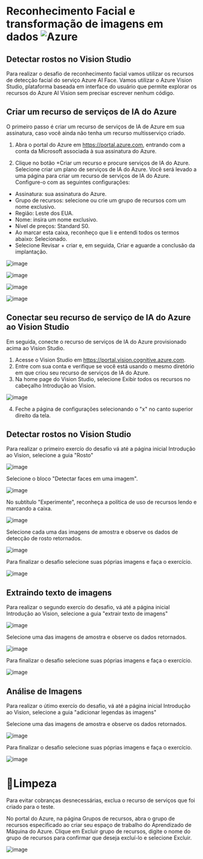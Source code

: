 # Reconhecimento Facial e transformação de imagens em dados ![Azure](https://img.shields.io/badge/Azure-blue?style=for-the-badge&logo=microsoft%20azure&logoColor=blue&labelColor=FFFFFF&link=https%3A%2F%2Fimages.app.goo.gl%2FK7PN1jYJd57x4q7A8)

## Detectar rostos no Vision Studio

Para realizar o desafio de reconhecimento facial vamos utilizar os recursos de detecção facial do serviço Azure AI Face. Vamos utilizar o Azure Vision Studio, plataforma baseada em interface do usuário que permite explorar os recursos do Azure AI Vision sem precisar escrever nenhum código.

## Criar um recurso de serviços de IA do Azure

O primeiro passo é criar um recurso de serviços de IA de Azure em sua assinatura, caso você ainda não tenha um recurso multisserviço criado.

1. Abra o portal do Azure em https://portal.azure.com, entrando com a conta da Microsoft associada à sua assinatura do Azure.

2. Clique no botão +Criar um recurso e procure serviços de IA do Azure. Selecione criar um plano de serviços de IA do Azure. Você será levado a uma página para criar um recurso de serviços de IA do Azure. Configure-o com as seguintes configurações:
 * Assinatura: sua assinatura do Azure.
 * Grupo de recursos: selecione ou crie um grupo de recursos com um nome exclusivo. 
 * Região: Leste dos EUA.
 * Nome: insira um nome exclusivo.
 * Nível de preços: Standard S0.
 * Ao marcar esta caixa, reconheço que li e entendi todos os termos abaixo: Selecionado.
 * Selecione Revisar + criar e, em seguida, Criar e aguarde a conclusão da implantação.

![image](https://github.com/acdolive/DP02-Reconhecimento-Facial-e-transformacao-de-imagens-/assets/162451624/c9d650d0-8cfb-4e31-aa46-aadf6be9fcab)

![image](https://github.com/acdolive/DP02-Reconhecimento-Facial-e-transformacao-de-imagens-/assets/162451624/e7ef3a91-3bab-48c5-b912-1521de5c86ab)

![image](https://github.com/acdolive/DP02-Reconhecimento-Facial-e-transformacao-de-imagens-/assets/162451624/cf1dddf7-3366-43cc-b53f-69bed159f442)

![image](https://github.com/acdolive/DP02-Reconhecimento-Facial-e-transformacao-de-imagens-/assets/162451624/9802f420-8e82-4313-a0b8-124150f8b585)

## Conectar seu recurso de serviço de IA do Azure ao Vision Studio

Em seguida, conecte o recurso de serviços de IA do Azure provisionado acima ao Vision Studio. 
1. Acesse o Vision Studio em https://portal.vision.cognitive.azure.com.
2. Entre com sua conta e verifique se você está usando o mesmo diretório em que criou seu recurso de serviços de IA do Azure.
3. Na home page do Vision Studio, selecione Exibir todos os recursos no cabeçalho Introdução ao Vision.

 ![image](https://github.com/acdolive/DP02-Reconhecimento-Facial-e-transformacao-de-imagens-/assets/162451624/7ae8f3c7-db3a-4fc2-b112-cc9a67b253ed)

4. Feche a página de configurações selecionando o "x" no canto superior direito da tela.

## Detectar rostos no Vision Studio

Para realizar o primeiro exercío do desafio vá até a página inicial Introdução ao Vision, selecione a guia "Rosto" 

![image](https://github.com/acdolive/DP02-Reconhecimento-Facial-e-transformacao-de-imagens-/assets/162451624/8651b5f8-fa92-4163-bcd5-1640c03a65ee)

Selecione o bloco "Detectar faces em uma imagem".

![image](https://github.com/acdolive/DP02-Reconhecimento-Facial-e-transformacao-de-imagens-/assets/162451624/32a75bc6-d3f7-4cb4-8e8b-86d879189aa3)

No subtítulo "Experimente", reconheça a política de uso de recursos lendo e marcando a caixa.

![image](https://github.com/acdolive/DP02-Reconhecimento-Facial-e-transformacao-de-imagens-/assets/162451624/f46ff2fa-557a-4fdf-9f24-cc26358c6ed1)

Selecione cada uma das imagens de amostra e observe os dados de detecção de rosto retornados.

![image](https://github.com/acdolive/DP02-Reconhecimento-Facial-e-transformacao-de-imagens-/assets/162451624/30fa82d6-7e32-4a02-805e-22c17afcf4b7)

Para finalizar o desafio selecione suas póprias imagens e faça o exercício.

![image](https://github.com/acdolive/DP02-Reconhecimento-Facial-e-transformacao-de-imagens-/assets/162451624/32c0fed9-f8cf-42d4-bf68-1c60a45c38c7)

## Extraindo texto de imagens 

Para realizar o segundo exercío do desafio, vá até a página inicial Introdução ao Vision, selecione a guia "extrair texto de imagens" 

![image](https://github.com/acdolive/DP02-Reconhecimento-Facial-e-transformacao-de-imagens-/assets/162451624/23179c91-c605-48f8-b4c9-cd07aacd75df)

Selecione uma das imagens de amostra e observe os dados retornados.

![image](https://github.com/acdolive/DP02-Reconhecimento-Facial-e-transformacao-de-imagens-/assets/162451624/af161510-b129-4aa9-ab34-a946ccf8865f)

Para finalizar o desafio selecione suas póprias imagens e faça o exercício.

![image](https://github.com/acdolive/DP02-Reconhecimento-Facial-e-transformacao-de-imagens-/assets/162451624/19d566d7-18a2-4b4d-8cd5-8b8d71421e86)

## Análise de Imagens 

Para realizar o útimo exercío do desafio, vá até a página inicial Introdução ao Vision, selecione a guia "adicionar legendas às imagens" 

Selecione uma das imagens de amostra e observe os dados retornados.

![image](https://github.com/acdolive/DP02-Reconhecimento-Facial-e-transformacao-de-imagens-/assets/162451624/ea9c1985-2110-49dd-9b46-e285be4423ed)

Para finalizar o desafio selecione suas póprias imagens e faça o exercício.

![image](https://github.com/acdolive/DP02-Reconhecimento-Facial-e-transformacao-de-imagens-/assets/162451624/35ca71c5-41c4-40ef-b8ef-84b674d88616)

# 🧹Limpeza

Para evitar cobranças desnecessárias, exclua o recurso de serviços que foi criado para o teste.

No portal do Azure, na página Grupos de recursos, abra o grupo de recursos especificado ao criar seu espaço de trabalho do Aprendizado de Máquina do Azure.
Clique em Excluir grupo de recursos, digite o nome do grupo de recursos para confirmar que deseja excluí-lo e selecione Excluir.

![image](https://github.com/acdolive/DP01-Trabalhando-com-Machine-Learning-no-Azure-ML/assets/162451624/c8591632-8d0a-4722-b08b-44616763b7d8)
